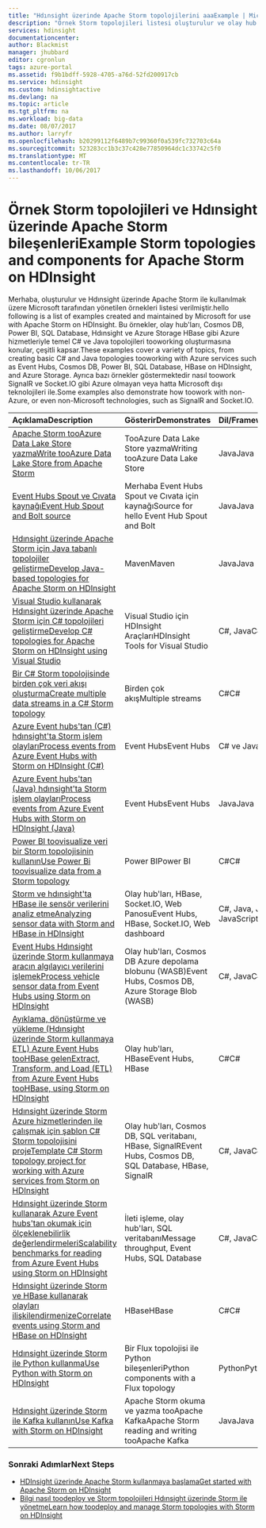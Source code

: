 ```yaml
---
title: "Hdınsight üzerinde Apache Storm topolojilerini aaaExample | Microsoft Docs"
description: "Örnek Storm topolojileri listesi oluşturulur ve olay hub'larıyla çalışma ve temel C# ve Java topolojileri dahil olmak üzere Hdınsight üzerinde Apache Storm ile test."
services: hdinsight
documentationcenter: 
author: Blackmist
manager: jhubbard
editor: cgronlun
tags: azure-portal
ms.assetid: f9b1bdff-5928-4705-a76d-52fd200917cb
ms.service: hdinsight
ms.custom: hdinsightactive
ms.devlang: na
ms.topic: article
ms.tgt_pltfrm: na
ms.workload: big-data
ms.date: 08/07/2017
ms.author: larryfr
ms.openlocfilehash: b20299112f6489b7c99360f0a539fc732703c64a
ms.sourcegitcommit: 523283cc1b3c37c428e77850964dc1c33742c5f0
ms.translationtype: MT
ms.contentlocale: tr-TR
ms.lasthandoff: 10/06/2017
---
```

# <a name="example-storm-topologies-and-components-for-apache-storm-on-hdinsight"></a><span data-ttu-id="d1c5d-103">Örnek Storm topolojileri ve Hdınsight üzerinde Apache Storm bileşenleri</span><span class="sxs-lookup"><span data-stu-id="d1c5d-103">Example Storm topologies and components for Apache Storm on HDInsight</span></span>

<span data-ttu-id="d1c5d-104">Merhaba, oluşturulur ve Hdınsight üzerinde Apache Storm ile kullanılmak üzere Microsoft tarafından yönetilen örnekleri listesi verilmiştir.</span><span class="sxs-lookup"><span data-stu-id="d1c5d-104">hello following is a list of examples created and maintained by Microsoft for use with Apache Storm on HDInsight.</span></span> <span data-ttu-id="d1c5d-105">Bu örnekler, olay hub'ları, Cosmos DB, Power BI, SQL Database, Hdınsight ve Azure Storage HBase gibi Azure hizmetleriyle temel C# ve Java topolojileri tooworking oluşturmasına konular, çeşitli kapsar.</span><span class="sxs-lookup"><span data-stu-id="d1c5d-105">These examples cover a variety of topics, from creating basic C# and Java topologies tooworking with Azure services such as Event Hubs, Cosmos DB, Power BI, SQL Database, HBase on HDInsight, and Azure Storage.</span></span> <span data-ttu-id="d1c5d-106">Ayrıca bazı örnekler göstermektedir nasıl toowork SignalR ve Socket.IO gibi Azure olmayan veya hatta Microsoft dışı teknolojileri ile.</span><span class="sxs-lookup"><span data-stu-id="d1c5d-106">Some examples also demonstrate how toowork with non-Azure, or even non-Microsoft technologies, such as SignalR and Socket.IO.</span></span>

| <span data-ttu-id="d1c5d-107">Açıklama</span><span class="sxs-lookup"><span data-stu-id="d1c5d-107">Description</span></span> | <span data-ttu-id="d1c5d-108">Gösterir</span><span class="sxs-lookup"><span data-stu-id="d1c5d-108">Demonstrates</span></span> | <span data-ttu-id="d1c5d-109">Dil/Framework</span><span class="sxs-lookup"><span data-stu-id="d1c5d-109">Language/Framework</span></span> |
|:--- |:--- |:--- |
| [<span data-ttu-id="d1c5d-110">Apache Storm tooAzure Data Lake Store yazma</span><span class="sxs-lookup"><span data-stu-id="d1c5d-110">Write tooAzure Data Lake Store from Apache Storm</span></span>](hdinsight-storm-write-data-lake-store.md) |<span data-ttu-id="d1c5d-111">TooAzure Data Lake Store yazma</span><span class="sxs-lookup"><span data-stu-id="d1c5d-111">Writing tooAzure Data Lake Store</span></span> |<span data-ttu-id="d1c5d-112">Java</span><span class="sxs-lookup"><span data-stu-id="d1c5d-112">Java</span></span> |
| [<span data-ttu-id="d1c5d-113">Event Hubs Spout ve Cıvata kaynağı</span><span class="sxs-lookup"><span data-stu-id="d1c5d-113">Event Hub Spout and Bolt source</span></span>](https://github.com/apache/storm/tree/master/external/storm-eventhubs) |<span data-ttu-id="d1c5d-114">Merhaba Event Hubs Spout ve Cıvata için kaynağı</span><span class="sxs-lookup"><span data-stu-id="d1c5d-114">Source for hello Event Hub Spout and Bolt</span></span> |<span data-ttu-id="d1c5d-115">Java</span><span class="sxs-lookup"><span data-stu-id="d1c5d-115">Java</span></span> |
| <span data-ttu-id="d1c5d-116">[Hdınsight üzerinde Apache Storm için Java tabanlı topolojiler geliştirme][5797064f]</span><span class="sxs-lookup"><span data-stu-id="d1c5d-116">[Develop Java-based topologies for Apache Storm on HDInsight][5797064f]</span></span> |<span data-ttu-id="d1c5d-117">Maven</span><span class="sxs-lookup"><span data-stu-id="d1c5d-117">Maven</span></span> |<span data-ttu-id="d1c5d-118">Java</span><span class="sxs-lookup"><span data-stu-id="d1c5d-118">Java</span></span> |
| <span data-ttu-id="d1c5d-119">[Visual Studio kullanarak Hdınsight üzerinde Apache Storm için C# topolojileri geliştirme][16fce2d1]</span><span class="sxs-lookup"><span data-stu-id="d1c5d-119">[Develop C# topologies for Apache Storm on HDInsight using Visual Studio][16fce2d1]</span></span> |<span data-ttu-id="d1c5d-120">Visual Studio için HDInsight Araçları</span><span class="sxs-lookup"><span data-stu-id="d1c5d-120">HDInsight Tools for Visual Studio</span></span> |<span data-ttu-id="d1c5d-121">C#, Java</span><span class="sxs-lookup"><span data-stu-id="d1c5d-121">C#, Java</span></span> |
| <span data-ttu-id="d1c5d-122">[Bir C# Storm topolojisinde birden çok veri akışı oluşturma][ec5a4064]</span><span class="sxs-lookup"><span data-stu-id="d1c5d-122">[Create multiple data streams in a C# Storm topology][ec5a4064]</span></span> |<span data-ttu-id="d1c5d-123">Birden çok akış</span><span class="sxs-lookup"><span data-stu-id="d1c5d-123">Multiple streams</span></span> |<span data-ttu-id="d1c5d-124">C#</span><span class="sxs-lookup"><span data-stu-id="d1c5d-124">C#</span></span> |
| <span data-ttu-id="d1c5d-125">[Azure Event hubs'tan (C#) hdınsight'ta Storm işlem olayları][844d1d81]</span><span class="sxs-lookup"><span data-stu-id="d1c5d-125">[Process events from Azure Event Hubs with Storm on HDInsight (C#)][844d1d81]</span></span> |<span data-ttu-id="d1c5d-126">Event Hubs</span><span class="sxs-lookup"><span data-stu-id="d1c5d-126">Event Hubs</span></span> |<span data-ttu-id="d1c5d-127">C# ve Java</span><span class="sxs-lookup"><span data-stu-id="d1c5d-127">C# and Java</span></span> |
| [<span data-ttu-id="d1c5d-128">Azure Event hubs'tan (Java) hdınsight'ta Storm işlem olayları</span><span class="sxs-lookup"><span data-stu-id="d1c5d-128">Process events from Azure Event Hubs with Storm on HDInsight (Java)</span></span>](hdinsight-storm-develop-java-event-hub-topology.md) |<span data-ttu-id="d1c5d-129">Event Hubs</span><span class="sxs-lookup"><span data-stu-id="d1c5d-129">Event Hubs</span></span> |<span data-ttu-id="d1c5d-130">Java</span><span class="sxs-lookup"><span data-stu-id="d1c5d-130">Java</span></span> |
| <span data-ttu-id="d1c5d-131">[Power BI toovisualize veri bir Storm topolojisinin kullanın][94d15238]</span><span class="sxs-lookup"><span data-stu-id="d1c5d-131">[Use Power Bi toovisualize data from a Storm topology][94d15238]</span></span> |<span data-ttu-id="d1c5d-132">Power BI</span><span class="sxs-lookup"><span data-stu-id="d1c5d-132">Power BI</span></span> |<span data-ttu-id="d1c5d-133">C#</span><span class="sxs-lookup"><span data-stu-id="d1c5d-133">C#</span></span> |
| <span data-ttu-id="d1c5d-134">[Storm ve hdınsight'ta HBase ile sensör verilerini analiz etme][ab894747]</span><span class="sxs-lookup"><span data-stu-id="d1c5d-134">[Analyzing sensor data with Storm and HBase in HDInsight][ab894747]</span></span> |<span data-ttu-id="d1c5d-135">Olay hub'ları, HBase, Socket.IO, Web Panosu</span><span class="sxs-lookup"><span data-stu-id="d1c5d-135">Event Hubs, HBase, Socket.IO, Web dashboard</span></span> |<span data-ttu-id="d1c5d-136">C#, Java, JavaScript, HTML</span><span class="sxs-lookup"><span data-stu-id="d1c5d-136">C#, Java, JavaScript, HTML</span></span> |
| <span data-ttu-id="d1c5d-137">[Event Hubs Hdınsight üzerinde Storm kullanmaya aracın algılayıcı verilerini işlemek][246ee964]</span><span class="sxs-lookup"><span data-stu-id="d1c5d-137">[Process vehicle sensor data from Event Hubs using Storm on HDInsight][246ee964]</span></span> |<span data-ttu-id="d1c5d-138">Olay hub'ları, Cosmos DB Azure depolama blobunu (WASB)</span><span class="sxs-lookup"><span data-stu-id="d1c5d-138">Event Hubs, Cosmos DB, Azure Storage Blob (WASB)</span></span> |<span data-ttu-id="d1c5d-139">C#, Java</span><span class="sxs-lookup"><span data-stu-id="d1c5d-139">C#, Java</span></span> |
| <span data-ttu-id="d1c5d-140">[Ayıklama, dönüştürme ve yükleme (Hdınsight üzerinde Storm kullanmaya ETL) Azure Event Hubs tooHBase gelen][b4b68194]</span><span class="sxs-lookup"><span data-stu-id="d1c5d-140">[Extract, Transform, and Load (ETL) from Azure Event Hubs tooHBase, using Storm on HDInsight][b4b68194]</span></span> |<span data-ttu-id="d1c5d-141">Olay hub'ları, HBase</span><span class="sxs-lookup"><span data-stu-id="d1c5d-141">Event Hubs, HBase</span></span> |<span data-ttu-id="d1c5d-142">C#</span><span class="sxs-lookup"><span data-stu-id="d1c5d-142">C#</span></span> |
| <span data-ttu-id="d1c5d-143">[Hdınsight üzerinde Storm Azure hizmetlerinden ile çalışmak için şablon C# Storm topolojisini proje][ce0c02a2]</span><span class="sxs-lookup"><span data-stu-id="d1c5d-143">[Template C# Storm topology project for working with Azure services from Storm on HDInsight][ce0c02a2]</span></span> |<span data-ttu-id="d1c5d-144">Olay hub'ları, Cosmos DB, SQL veritabanı, HBase, SignalR</span><span class="sxs-lookup"><span data-stu-id="d1c5d-144">Event Hubs, Cosmos DB, SQL Database, HBase, SignalR</span></span> |<span data-ttu-id="d1c5d-145">C#, Java</span><span class="sxs-lookup"><span data-stu-id="d1c5d-145">C#, Java</span></span> |
| <span data-ttu-id="d1c5d-146">[Hdınsight üzerinde Storm kullanarak Azure Event hubs'tan okumak için ölçeklenebilirlik değerlendirmeleri][d6c540e3]</span><span class="sxs-lookup"><span data-stu-id="d1c5d-146">[Scalability benchmarks for reading from Azure Event Hubs using Storm on HDInsight][d6c540e3]</span></span> |<span data-ttu-id="d1c5d-147">İleti işleme, olay hub'ları, SQL veritabanı</span><span class="sxs-lookup"><span data-stu-id="d1c5d-147">Message throughput, Event Hubs, SQL Database</span></span> |<span data-ttu-id="d1c5d-148">C#, Java</span><span class="sxs-lookup"><span data-stu-id="d1c5d-148">C#, Java</span></span> |
| [<span data-ttu-id="d1c5d-149">Hdınsight üzerinde Storm ve HBase kullanarak olayları ilişkilendirmenize</span><span class="sxs-lookup"><span data-stu-id="d1c5d-149">Correlate events using Storm and HBase on HDInsight</span></span>](hdinsight-storm-correlation-topology.md) |<span data-ttu-id="d1c5d-150">HBase</span><span class="sxs-lookup"><span data-stu-id="d1c5d-150">HBase</span></span> |<span data-ttu-id="d1c5d-151">C#</span><span class="sxs-lookup"><span data-stu-id="d1c5d-151">C#</span></span> |
| [<span data-ttu-id="d1c5d-152">Hdınsight üzerinde Storm ile Python kullanma</span><span class="sxs-lookup"><span data-stu-id="d1c5d-152">Use Python with Storm on HDInsight</span></span>](hdinsight-storm-develop-python-topology.md) |<span data-ttu-id="d1c5d-153">Bir Flux topolojisi ile Python bileşenleri</span><span class="sxs-lookup"><span data-stu-id="d1c5d-153">Python components with a Flux topology</span></span> |<span data-ttu-id="d1c5d-154">Python</span><span class="sxs-lookup"><span data-stu-id="d1c5d-154">Python</span></span> |
| [<span data-ttu-id="d1c5d-155">Hdınsight üzerinde Storm ile Kafka kullanın</span><span class="sxs-lookup"><span data-stu-id="d1c5d-155">Use Kafka with Storm on HDInsight</span></span>](hdinsight-apache-storm-with-kafka.md) | <span data-ttu-id="d1c5d-156">Apache Storm okuma ve yazma tooApache Kafka</span><span class="sxs-lookup"><span data-stu-id="d1c5d-156">Apache Storm reading and writing tooApache Kafka</span></span> | <span data-ttu-id="d1c5d-157">Java</span><span class="sxs-lookup"><span data-stu-id="d1c5d-157">Java</span></span> |

### <a name="next-steps"></a><span data-ttu-id="d1c5d-158">Sonraki Adımlar</span><span class="sxs-lookup"><span data-stu-id="d1c5d-158">Next Steps</span></span>

* <span data-ttu-id="d1c5d-159">[HDInsight üzerinde Apache Storm kullanmaya başlama][2b8c3488]</span><span class="sxs-lookup"><span data-stu-id="d1c5d-159">[Get started with Apache Storm on HDInsight][2b8c3488]</span></span>
* <span data-ttu-id="d1c5d-160">[Bilgi nasıl toodeploy ve Storm topolojileri Hdınsight üzerinde Storm ile yönetme][6eb0d3b8]</span><span class="sxs-lookup"><span data-stu-id="d1c5d-160">[Learn how toodeploy and manage Storm topologies with Storm on HDInsight][6eb0d3b8]</span></span>

[2b8c3488]: hdinsight-apache-storm-tutorial-get-started-linux.md "Nasıl toocreate Hdınsight kümesi ve kullanım Storm hello Storm Panosu toodeploy örnek topolojileri öğrenin."
[6eb0d3b8]: hdinsight-storm-deploy-monitor-topology.md "Bilgi nasıl toodeploy ve Visual Studio için hello web tabanlı Storm panosu ve Storm kullanıcı Arabirimi veya hello Hdınsight araçları kullanarak topolojiler yönetin."
[16fce2d1]: hdinsight-storm-develop-csharp-visual-studio-topology.md "Nasıl toocreate C# Storm topolojileri kullanarak Visual Studio için Hdınsight araçları hello öğrenin."
[5797064f]: hdinsight-storm-develop-java-topology.md "Bilgi nasıl toocreate Storm topolojilerini temel wordcount topoloji oluşturarak Maven kullanarak Java."
[94d15238]: hdinsight-storm-power-bi-topology.md "Gösteren nasıl toowrite veri tooPower bir C# topolojisi, BI'dan oluşturursunuz bir grafik ve Pano hello verileri."
[ec5a4064]: https://github.com/Blackmist/csharp-storm-example "C# öğesinde uygulanan bir wordcount gerçekleştirir temel bir Storm topolojisini gösterir. Bu, aynı zamanda nasıl toocreate bir C# topolojisi içinde birden çok veri akışlarını gösterir."
[844d1d81]: hdinsight-storm-develop-csharp-event-hub-topology.md "Bilgi nasıl Hdınsight üzerinde Storm ile Azure Event hubs verilerini tooread ve yazma."
[ab894747]: hdinsight-storm-sensor-data-analysis.md "Azure Event Hubs, Hdınsight tooprocess algılayıcı verileri üzerinde Apache Storm toouse D3.js kullanarak görselleştirmek ve nasıl (isteğe bağlı olarak) tooHBase depolamak öğrenin."
[246ee964]: https://github.com/hdinsight/hdinsight-storm-examples/blob/master/IotExample/README.md "Nasıl toouse Azure Event Hubs, Storm topolojisini tooread iletilerden veri başvurmak için Azure Cosmos DB'den belgeleri okuyun ve veri tooAzure depolama Kaydet öğrenin."
[d6c540e3]: https://github.com/hdinsight/hdinsight-storm-examples/blob/master/EventCountExample "Hdınsight üzerinde Apache Storm kullanan Azure olay hub'larından okuma ve tooSQL Depolama veritabanı birkaç topolojileri toodemonstrate işleme."
[b4b68194]: https://github.com/hdinsight/hdinsight-storm-examples/blob/master/RealTimeETLExample "Nasıl Azure Event Hubs, toplama & dönüştürme tooread verilerini veri Merhaba, ardından Hdınsight'ta tooHBase depolamak öğrenin."
[ce0c02a2]: https://github.com/hdinsight/hdinsight-storm-examples/tree/master/templates/HDInsightStormExamples "Bu proje spout'lar, Cıvatalar ve Topolojileri toointeract Event Hubs, Cosmos DB ve SQL veritabanı gibi çeşitli Azure hizmetleriyle için şablonlar içerir."

